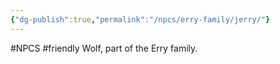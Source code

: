 ```yaml
---
{"dg-publish":true,"permalink":"/npcs/erry-family/jerry/"}
---
```


#NPCS #friendly
Wolf, part of the Erry family.
